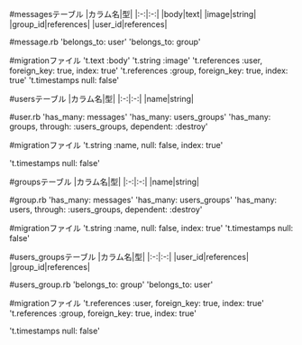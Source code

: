 #messagesテーブル
|カラム名|型|
|:-:|:-:|
|body|text|
|image|string|
|group_id|references|
|user_id|references|

#message.rb
'belongs_to: user'
'belongs_to: group'

#migrationファイル
't.text   :body'
't.string :image'
't.references :user, foreign_key: true, index: true'
't.references :group, foreign_key: true, index: true'
't.timestamps null: false'



#usersテーブル
|カラム名|型|
|:-:|:-:|
|name|string|

#user.rb
'has_many: messages'
'has_many: users_groups'
'has_many: groups, through: :users_groups, dependent: :destroy'

#migrationファイル
't.string :name, null: false, index: true'

't.timestamps null: false'



#groupsテーブル
|カラム名|型|
|:-:|:-:|
|name|string|

#group.rb
'has_many: messages'
'has_many: users_groups'
'has_many: users, through: :users_groups, dependent: :destroy'

#migrationファイル
't.string :name, null: false, index: true'
't.timestamps null: false'



#users_groupsテーブル
|カラム名|型|
|:-:|:-:|
|user_id|references|
|group_id|references|

#users_group.rb
'belongs_to: group'
'belongs_to: user'

#migrationファイル
't.references :user, foreign_key: true, index: true'
't.references :group, foreign_key: true, index: true'

't.timestamps null: false'